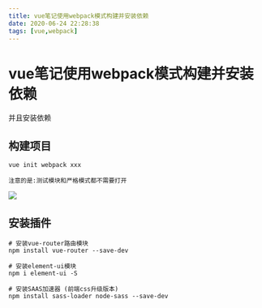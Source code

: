 ```yaml
---
title: vue笔记使用webpack模式构建并安装依赖
date: 2020-06-24 22:28:38
tags: [vue,webpack]
---
```


# vue笔记使用webpack模式构建并安装依赖
并且安装依赖

## 构建项目
```
vue init webpack xxx

注意的是:测试模块和严格模式都不需要打开
```
![](/img/2020-06-19/7.png)

## 安装插件
```
# 安装vue-router路由模块
npm install vue-router --save-dev

# 安装element-ui模块
npm i element-ui -S

# 安装SAAS加速器 (前端css升级版本)
npm install sass-loader node-sass --save-dev

```
<!--more-->